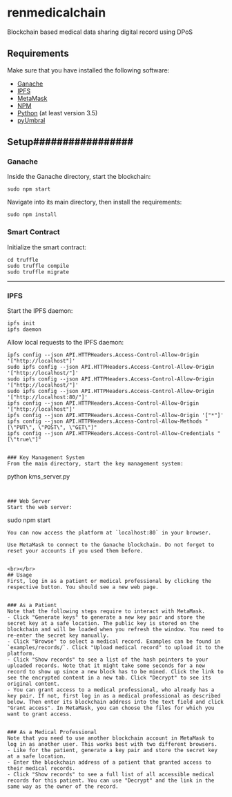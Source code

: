 # renmedicalchain
Blockchain based medical data sharing digital record using DPoS

## Requirements
Make sure that you have installed the following software:
- [Ganache](https://github.com/trufflesuite/ganache)
- [IPFS](https://github.com/ipfs/go-ipfs)
- [MetaMask](https://metamask.io/)
- [NPM](https://www.npmjs.com/get-npm)
- [Python](https://www.python.org/downloads/) (at least version 3.5)
- [pyUmbral](https://github.com/nucypher/pyUmbral)


## Setup#################
### Ganache
Inside the Ganache directory, start the blockchain:
```
sudo npm start
```



Navigate into its main directory, then install the requirements:
```
sudo npm install
```


### Smart Contract
Initialize the smart contract:
```
cd truffle
sudo truffle compile
sudo truffle migrate
```
-----------------------------------------

### IPFS
Start the IPFS daemon:
```
ipfs init
ipfs daemon
```

Allow local requests to the IPFS daemon:
```
ipfs config --json API.HTTPHeaders.Access-Control-Allow-Origin '["http://localhost"]'
sudo ipfs config --json API.HTTPHeaders.Access-Control-Allow-Origin '["http://localhost/"]'
sudo ipfs config --json API.HTTPHeaders.Access-Control-Allow-Origin '["http://localhost/"]'
sudo ipfs config --json API.HTTPHeaders.Access-Control-Allow-Origin '["http://localhost:80/"]'
ipfs config --json API.HTTPHeaders.Access-Control-Allow-Origin '["http://localhost"]'
ipfs config --json API.HTTPHeaders.Access-Control-Allow-Origin '["*"]'
ipfs config --json API.HTTPHeaders.Access-Control-Allow-Methods "[\"PUT\", \"POST\", \"GET\"]"
ipfs config --json API.HTTPHeaders.Access-Control-Allow-Credentials "[\"true\"]"


### Key Management System
From the main directory, start the key management system:
```
python kms_server.py
```


### Web Server
Start the web server:
```
sudo npm start
```
You can now access the platform at `localhost:80` in your browser.

Use MetaMask to connect to the Ganache blockchain. Do not forget to reset your accounts if you used them before.


<br></br>
## Usage
First, log in as a patient or medical professional by clicking the respective button. You should see a new web page.


### As a Patient
Note that the following steps require to interact with MetaMask.
- Click "Generate keys" to generate a new key pair and store the secret key at a safe location. The public key is stored on the blockchain and will be loaded when you refresh the window. You need to re-enter the secret key manually.
- Click "Browse" to select a medical record. Examples can be found in `examples/records/`. Click "Upload medical record" to upload it to the platform.
- Click "Show records" to see a list of the hash pointers to your uploaded records. Note that it might take some seconds for a new record to show up since a new block has to be mined. Click the link to see the encrypted content in a new tab. Click "Decrypt" to see its original content.
- You can grant access to a medical professional, who already has a key pair. If not, first log in as a medical professional as described below. Then enter its blockchain address into the text field and click "Grant access". In MetaMask, you can choose the files for which you want to grant access.


### As a Medical Professional
Note that you need to use another blockchain account in MetaMask to log in as another user. This works best with two different browsers.
- Like for the patient, generate a key pair and store the secret key at a safe location.
- Enter the blockchain address of a patient that granted access to their medical records.
- Click "Show records" to see a full list of all accessible medical records for this patient. You can use "Decrypt" and the link in the same way as the owner of the record.

